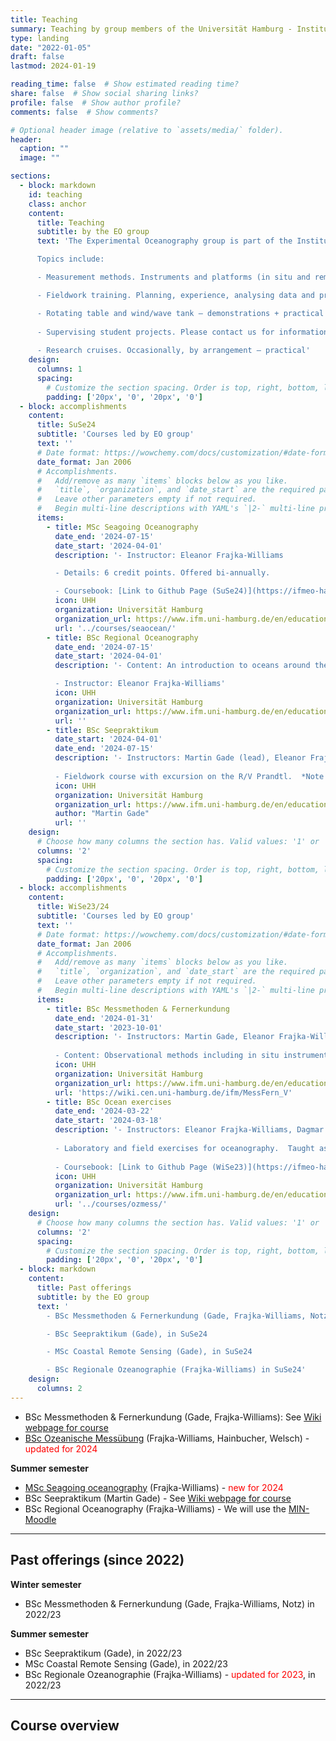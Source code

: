 ```yaml
---
title: Teaching
summary: Teaching by group members of the Universität Hamburg - Institute of Oceanography - Experimental Oceanography group.
type: landing
date: "2022-01-05"
draft: false
lastmod: 2024-01-19

reading_time: false  # Show estimated reading time?
share: false  # Show social sharing links?
profile: false  # Show author profile?
comments: false  # Show comments?

# Optional header image (relative to `assets/media/` folder).
header:
  caption: ""
  image: ""

sections:
  - block: markdown
    id: teaching
    class: anchor
    content:
      title: Teaching
      subtitle: by the EO group
      text: 'The Experimental Oceanography group is part of the Institut für Meereskunde at the Universität Hamburg. We teach on the BSc in Geophysics/Oceanography and MSc in Ocean and Climate Physics. More information about the degree programs is available [here](https://www.ifm.uni-hamburg.de/en/education.html).

      Topics include:

      - Measurement methods. Instruments and platforms (in situ and remote sensing), and analysis techniques (programming) – lectures + training

      - Fieldwork training. Planning, experience, analysing data and presenting results – lectures, seminars + training

      - Rotating table and wind/wave tank – demonstrations + practical
      
      - Supervising student projects. Please contact us for information about projects supervised or co-supervised by the EO group. – research
      
      - Research cruises. Occasionally, by arrangement – practical'
    design:
      columns: 1
      spacing:
        # Customize the section spacing. Order is top, right, bottom, left.
        padding: ['20px', '0', '20px', '0']
  - block: accomplishments
    content:
      title: SuSe24
      subtitle: 'Courses led by EO group'
      text: ''
      # Date format: https://wowchemy.com/docs/customization/#date-format
      date_format: Jan 2006
      # Accomplishments.
      #   Add/remove as many `items` blocks below as you like.
      #   `title`, `organization`, and `date_start` are the required parameters.
      #   Leave other parameters empty if not required.
      #   Begin multi-line descriptions with YAML's `|2-` multi-line prefix.
      items:
        - title: MSc Seagoing Oceanography
          date_end: '2024-07-15'
          date_start: '2024-04-01'
          description: '- Instructor: Eleanor Frajka-Williams

          - Details: 6 credit points. Offered bi-annually.

          - Coursebook: [Link to Github Page (SuSe24)](https://ifmeo-hamburg.github.io/seaocn/intro.html)'
          icon: UHH
          organization: Universität Hamburg
          organization_url: https://www.ifm.uni-hamburg.de/en/education/master.html
          url: '../courses/seaocean/'
        - title: BSc Regional Oceanography
          date_end: '2024-07-15'
          date_start: '2024-04-01'
          description: '- Content: An introduction to oceans around the world, how they are described and typical processes.

          - Instructor: Eleanor Frajka-Williams'
          icon: UHH
          organization: Universität Hamburg
          organization_url: https://www.ifm.uni-hamburg.de/en/education/bachelor.html
          url: ''
        - title: BSc Seepraktikum
          date_start: '2024-04-01'
          date_end: '2024-07-15'
          description: '- Instructors: Martin Gade (lead), Eleanor Frajka-Williams, Niels Fuchs. 
          
          - Fieldwork course with excursion on the R/V Prandtl.  *Note that participation in Messmethoden & Fernerkundung is a prerequisite.*'
          icon: UHH
          organization: Universität Hamburg
          organization_url: https://www.ifm.uni-hamburg.de/en/education/bachelor.html
          author: "Martin Gade"
          url: ''
    design:
      # Choose how many columns the section has. Valid values: '1' or '2'.
      columns: '2'
      spacing:
        # Customize the section spacing. Order is top, right, bottom, left.
        padding: ['20px', '0', '20px', '0']
  - block: accomplishments
    content:
      title: WiSe23/24
      subtitle: 'Courses led by EO group'
      text: ''
      # Date format: https://wowchemy.com/docs/customization/#date-format
      date_format: Jan 2006
      # Accomplishments.
      #   Add/remove as many `items` blocks below as you like.
      #   `title`, `organization`, and `date_start` are the required parameters.
      #   Leave other parameters empty if not required.
      #   Begin multi-line descriptions with YAML's `|2-` multi-line prefix.
      items:
        - title: BSc Messmethoden & Fernerkundung
          date_end: '2024-01-31'
          date_start: '2023-10-01'
          description: '- Instructors: Martin Gade, Eleanor Frajka-Williams, Dirk Notz
          
          - Content: Observational methods including in situ instrumentation and satellite earth observation'
          icon: UHH
          organization: Universität Hamburg
          organization_url: https://www.ifm.uni-hamburg.de/en/education/bachelor.html
          url: 'https://wiki.cen.uni-hamburg.de/ifm/MessFern_V'
        - title: BSc Ocean exercises
          date_end: '2024-03-22'
          date_start: '2024-03-18'
          description: '- Instructors: Eleanor Frajka-Williams, Dagmar Hainbucher
          
          - Laboratory and field exercises for oceanography.  Taught as a 2-week block course during the semester break.
          
          - Coursebook: [Link to Github Page (WiSe23)](https://ifmeo-hamburg.github.io/ozmess/intro.html)'
          icon: UHH
          organization: Universität Hamburg
          organization_url: https://www.ifm.uni-hamburg.de/en/education/bachelor.html
          url: '../courses/ozmess/'
    design:
      # Choose how many columns the section has. Valid values: '1' or '2'.
      columns: '2'  
      spacing:
        # Customize the section spacing. Order is top, right, bottom, left.
        padding: ['20px', '0', '20px', '0']
  - block: markdown
    content:
      title: Past offerings
      subtitle: by the EO group
      text: '
        - BSc Messmethoden & Fernerkundung (Gade, Frajka-Williams, Notz) in WiSe22/23

        - BSc Seepraktikum (Gade), in SuSe24

        - MSc Coastal Remote Sensing (Gade), in SuSe24

        - BSc Regionale Ozeanographie (Frajka-Williams) in SuSe24'
    design:
      columns: 2
---
```





- BSc Messmethoden & Fernerkundung (Gade, Frajka-Williams): See <a href="https://wiki.cen.uni-hamburg.de/ifm/MessFern_V">Wiki webpage for course</a>
- <a href="ozmess/">BSc Ozeanische Messübung</a> (Frajka-Williams, Hainbucher, Welsch) - <span style="color:red">updated for 2024</span>

**Summer semester**

- <a href="seaocean/">MSc Seagoing oceanography</a> (Frajka-Williams) - <span style="color:red">new for 2024</span>
- BSc Seepraktikum (Martin Gade) - See <a href="https://wiki.cen.uni-hamburg.de/ifm/SeePrakt">Wiki webpage for course</a>
- BSc Regional Oceanography (Frajka-Williams) - We will use the <a href="https://lernen.min.uni-hamburg.de/login/index.php">MIN-Moodle</a>

<hr>

## Past offerings (since 2022)

**Winter semester**

- BSc Messmethoden & Fernerkundung (Gade, Frajka-Williams, Notz) in 2022/23

**Summer semester**

- BSc Seepraktikum (Gade), in 2022/23
- MSc Coastal Remote Sensing (Gade), in 2022/23
- BSc Regionale Ozeanographie (Frajka-Williams) - <span style="color:red">updated for 2023</span>, in 2022/23

<hr>

## Course overview


